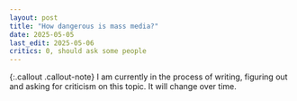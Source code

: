 ```yaml
---
layout: post
title: "How dangerous is mass media?"
date: 2025-05-05
last_edit: 2025-05-06
critics: 0, should ask some people
---
```


{:.callout .callout-note}
I am currently in the process of writing, figuring out and asking for criticism on this topic. It will change over time.
